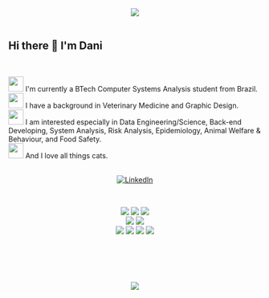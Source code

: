 <div id="header" align="center">
  <img src="https://i.ibb.co/MgZs7mw/gitbanner.jpg"/>
</div>

<br>

<h2>Hi there 👋 I'm Dani</h2>

<br>

<img src="https://camo.githubusercontent.com/63371d36886ee658f5a97401f393e1ab1684b2fd3de674b8f5efc7d410b2a3d0/68747470733a2f2f6d656469612e67697068792e636f6d2f6d656469612f57556c706c634d704f43456d5447427442572f67697068792e676966" width="30"/> I'm currently a BTech Computer Systems Analysis student from Brazil.<br>
<img src="https://media.giphy.com/media/QB58ZP0duR41RYH4Lk/giphy.gif" width="30"/> I have a background in Veterinary Medicine and Graphic Design.<br>
<img src="https://media1.giphy.com/media/v1.Y2lkPTc5MGI3NjExOGVldXBkbjdiaWJ1emg4eDg4NG0yN3U4dGJtdTQwNmk3aDh2aTRkNyZlcD12MV9pbnRlcm5hbF9naWZfYnlfaWQmY3Q9cw/1xOPeoGeRWn5JIpuIm/giphy.gif" width="30"> I am interested especially in Data Engineering/Science, Back-end Developing, System Analysis, Risk Analysis, Epidemiology, Animal Welfare & Behaviour, and Food Safety.<br>
<img src="https://media.giphy.com/media/M0XX5oAZq4L4tmLpTt/giphy.gif" width="30"/> And I love all things cats.<br>

<br>

<div id="linkedin" align="center">
  <a href="https://www.linkedin.com/in/daniele-peres-ab423a32/">
    <img src="https://img.shields.io/badge/LinkedIn-0077B5?style=for-the-badge&logo=linkedin&logoColor=white" alt="LinkedIn"/>
  </a>
</div>

<h2> </h2>

<br>

<div id="badges" align="center">
  <img src="https://img.shields.io/badge/Python-FFD43B?style=for-the-badge&logo=python&logoColor=blue"/>
  <img src="https://img.shields.io/badge/OpenJDK-ED8B00?style=for-the-badge&logo=openjdk&logoColor=white"/>
  <img src="https://img.shields.io/badge/JavaScript-323330?style=for-the-badge&logo=javascript&logoColor=F7DF1E"/>
  <br>
  <img src="https://img.shields.io/badge/VSCode-0078D4?style=for-the-badge&logo=visual%20studio%20code&logoColor=white"/>
  <img src="https://img.shields.io/badge/IntelliJ_IDEA-000000.svg?style=for-the-badge&logo=intellij-idea&logoColor=white"/>
  <br>
  <img src="https://img.shields.io/badge/Canva-%2300C4CC.svg?&style=for-the-badge&logo=Canva&logoColor=white"/>
  <img src="https://img.shields.io/badge/Notion-000000?style=for-the-badge&logo=notion&logoColor=white"/>
  <img src="https://img.shields.io/badge/Trello-0052CC?style=for-the-badge&logo=trello&logoColor=white"/>
  <img src="https://img.shields.io/badge/Microsoft_Office-D83B01?style=for-the-badge&logo=microsoft-office&logoColor=white"/>
</div>

<h2> </h2>

<div id="views counter" align="center">
  <img src="https://komarev.com/ghpvc/?username=unbestimmt&style=flat-square&color=blue" alt=""/>
 </div>

 <br><br>

 <div id="footer" align="center">
  <img src="https://media.giphy.com/media/v1.Y2lkPTc5MGI3NjExNzAwNzQzMDE0NDE4OGY1MzhhYWJlNzNlOTk1MWIwM2MzYWUxZDRhYiZlcD12MV9pbnRlcm5hbF9naWZzX2dpZklkJmN0PWc/XTSAu52BAHuAYB7BB6/giphy.gif"/>
</div>

<!--
**unbestimmt/unbestimmt** is a ✨ _special_ ✨ repository because its `README.md` (this file) appears on your GitHub profile.

Here are some ideas to get you started:

- 🔭 I’m currently working on ...
- 🌱 I’m currently learning ...
- 👯 I’m looking to collaborate on ...
- 🤔 I’m looking for help with ...
- 💬 Ask me about ...
- 📫 How to reach me: ...
- 😄 Pronouns: ...
- ⚡ Fun fact: ...
-->
